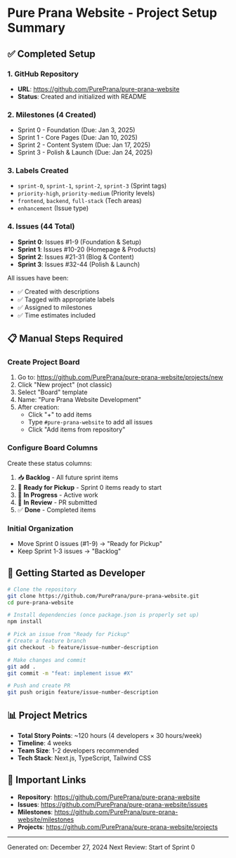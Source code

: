 # Pure Prana Website - Project Setup Summary

## ✅ Completed Setup

### 1. GitHub Repository

- **URL**: https://github.com/PurePrana/pure-prana-website
- **Status**: Created and initialized with README

### 2. Milestones (4 Created)

- Sprint 0 - Foundation (Due: Jan 3, 2025)
- Sprint 1 - Core Pages (Due: Jan 10, 2025)
- Sprint 2 - Content System (Due: Jan 17, 2025)
- Sprint 3 - Polish & Launch (Due: Jan 24, 2025)

### 3. Labels Created

- `sprint-0`, `sprint-1`, `sprint-2`, `sprint-3` (Sprint tags)
- `priority-high`, `priority-medium` (Priority levels)
- `frontend`, `backend`, `full-stack` (Tech areas)
- `enhancement` (Issue type)

### 4. Issues (44 Total)

- **Sprint 0**: Issues #1-9 (Foundation & Setup)
- **Sprint 1**: Issues #10-20 (Homepage & Products)
- **Sprint 2**: Issues #21-31 (Blog & Content)
- **Sprint 3**: Issues #32-44 (Polish & Launch)

All issues have been:

- ✅ Created with descriptions
- ✅ Tagged with appropriate labels
- ✅ Assigned to milestones
- ✅ Time estimates included

## 📋 Manual Steps Required

### Create Project Board

1. Go to: https://github.com/PurePrana/pure-prana-website/projects/new
2. Click "New project" (not classic)
3. Select "Board" template
4. Name: "Pure Prana Website Development"
5. After creation:
   - Click "+" to add items
   - Type `#pure-prana-website` to add all issues
   - Click "Add items from repository"

### Configure Board Columns

Create these status columns:

1. 📥 **Backlog** - All future sprint items
2. 🎯 **Ready for Pickup** - Sprint 0 items ready to start
3. 🚧 **In Progress** - Active work
4. 👀 **In Review** - PR submitted
5. ✅ **Done** - Completed items

### Initial Organization

- Move Sprint 0 issues (#1-9) → "Ready for Pickup"
- Keep Sprint 1-3 issues → "Backlog"

## 🚀 Getting Started as Developer

```bash
# Clone the repository
git clone https://github.com/PurePrana/pure-prana-website.git
cd pure-prana-website

# Install dependencies (once package.json is properly set up)
npm install

# Pick an issue from "Ready for Pickup"
# Create a feature branch
git checkout -b feature/issue-number-description

# Make changes and commit
git add .
git commit -m "feat: implement issue #X"

# Push and create PR
git push origin feature/issue-number-description
```

## 📊 Project Metrics

- **Total Story Points**: ~120 hours (4 developers × 30 hours/week)
- **Timeline**: 4 weeks
- **Team Size**: 1-2 developers recommended
- **Tech Stack**: Next.js, TypeScript, Tailwind CSS

## 🔗 Important Links

- **Repository**: https://github.com/PurePrana/pure-prana-website
- **Issues**: https://github.com/PurePrana/pure-prana-website/issues
- **Milestones**: https://github.com/PurePrana/pure-prana-website/milestones
- **Projects**: https://github.com/PurePrana/pure-prana-website/projects

---

Generated on: December 27, 2024
Next Review: Start of Sprint 0
